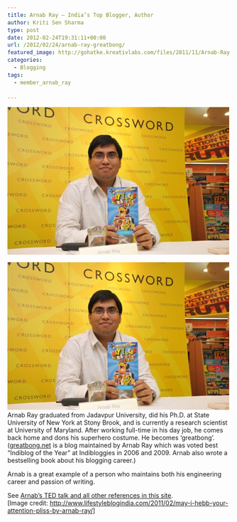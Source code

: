 ```yaml
---
title: Arnab Ray – India’s Top Blogger, Author
author: Kriti Sen Sharma
type: post
date: 2012-02-24T19:31:11+00:00
url: /2012/02/24/arnab-ray-greatbong/
featured_image: http://gohatke.kreativlabs.com/files/2011/11/Arnab-Ray.jpg
categories:
  - Blogging
tags:
  - member_arnab_ray

---
```

![Arnab-Ray](https://raw.githubusercontent.com/kritisen/gohatke/main/content/images/2011/10/Arnab-Ray.jpg)

![Arnab-Ray](https://raw.githubusercontent.com/kritisen/gohatke/main/content/images/2011/10/Arnab-Ray.jpg)
Arnab Ray graduated from Jadavpur University, did his Ph.D. at State University of New York at Stony Brook, and is currently a research scientist at University of Maryland. After working full-time in his day job, he comes back home and dons his superhero costume. He becomes &#8216;greatbong&#8217;. ([greatbong.net][2] is a blog maintained by Arnab Ray which was voted best &#8220;Indiblog of the Year&#8221; at Indibloggies in 2006 and 2009. Arnab also wrote a bestselling book about his blogging career.)

Arnab is a great example of a person who maintains both his engineering career and passion of writing.

See [Arnab&#8217;s TED talk and all other references in this site][3].  
[Image credit: http://www.lifestyleblogindia.com/2011/02/may-i-hebb-your-attention-pliss-by-arnab-ray/]

 [1]: http://gohatke.kreativlabs.com/files/2011/10/Arnab-Ray.jpg
 [2]: http://greatbong.net
 [3]: http://gohatke.kreativlabs.com/tag/member_arnab_ray/

